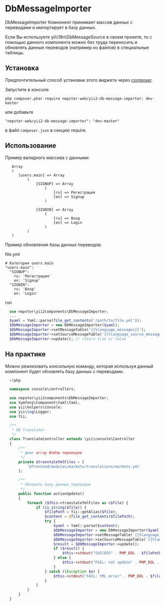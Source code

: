 # DbMessageImporter
DbMessageImporter Комнонент принимает массив данных с переводами и импортирует в базу данных.

Если Вы используете yii\i18n\DbMessageSource в своем проекте, то с помощью данного компонента
можно без труда переносить и обновлять данные переводов (например из файлов) в специальные таблицы.


Установка
---------

Предпочтительный способ установки этого виджета через [composer](http://getcomposer.org/download/).

Запустите в консоле

```
php composer.phar require nepster-web/yii2-db-message-importer: dev-master
```

или добавьте

```
"nepster-web/yii2-db-message-importer": "dev-master"
```

в файл `composer.json` в секцию require.


Использование
-------------

Пример валидного массива с данными:

  ~~~
     Array
     (
        [users.main] => Array
            (
                [SIGNUP] => Array
                    (
                        [ru] => Регистрация
                        [en] => Signup
                    )

                [SIGNIN] => Array
                    (
                        [ru] => Вход
                        [en] => Login
                    )
            )
     )
  ~~~


  Пример обновления базы данных переводов:

  file.yml
  ~~~
  # Категория users.main
  "users.main":
    "SIGNUP":
      ru: 'Регистрация'
      en: 'Signup'
    "SIGNIN":
      ru: 'Вход'
      en: 'Login'
  ~~~

  run
```php
  use nepster\yii2components\DbMessageImporter;
  ...
  $yaml = Yaml::parse(file_get_contents('/path/to/file.yml'));
  $DbMessageImporter = new DbMessageImporter($yaml);
  $DbMessageImporter->setMessageTable('{{%language_messages}}');
  $DbMessageImporter->setSourceMessageTable('{{%language_source_messages}}');
  $DbMessageImporter->update(); // return true or false
```




На практике
-----------

  Можно реализовать консольную команду, которая используя данный компонент будет обновлять базу данных с переводами.

```php
  <?php

  namespace console\controllers;

  use nepster\yii2components\DbMessageImporter;
  use Symfony\Component\Yaml\Yaml;
  use yii\helpers\Console;
  use yii\log\Logger;
  use Yii;

  /**
   * DB Translater
   */
  class TranslateController extends \yii\console\Controller
  {
      /**
       * @var array Файлы переводов
       */
      private $transtaleYmlFiles = [
          '@frontend/modules/markets/translations/markets.yml'
      ];

      /**
       * Обновить базу данных переводов
       */
      public function actionUpdate()
      {
          foreach ($this->transtaleYmlFiles as &$file) {
              if (is_string($file)) {
                  $filePath = Yii::getAlias($file);
                  $content = @file_get_contents($filePath);
                  try {
                      $yaml = Yaml::parse($content);
                      $DbMessageImporter = new DbMessageImporter($yaml);
                      $DbMessageImporter->setMessageTable('{{%language_messages}}');
                      $DbMessageImporter->setSourceMessageTable('{{%language_source_messages}}');
                      $result = $DbMessageImporter->update();
                      if ($result) {
                          $this->stdout("SUCCESS" . PHP_EOL . $filePath . PHP_EOL . PHP_EOL, Console::FG_GREEN);
                      } else {
                          $this->stdout("FAIL: not update" . PHP_EOL . $filePath . PHP_EOL . PHP_EOL, Console::FG_RED);
                      }
                  } catch (\Exception $e) {
                      $this->stdout("FAIL: YML error" . PHP_EOL . $filePath . PHP_EOL . PHP_EOL, Console::FG_RED);
                  }
              }
          }
      }
  }
```
